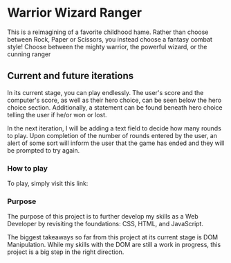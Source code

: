 # Warrior Wizard Ranger

This is a reimagining of a favorite childhood hame. Rather than choose between Rock, Paper or Scissors, you instead choose a fantasy combat style! Choose between the mighty warrior, the powerful wizard, or the cunning ranger

## Current and future iterations

In its current stage, you can play endlessly. The user's score and the computer's score, as well as their hero choice, can be seen below the hero choice section. Additionally, a statement can be found beneath hero choice telling the user if he/or won or lost.

In the next iteration, I will be adding a text field to decide how many rounds to play. Upon completion of the number of rounds entered by the user, an alert of some sort will inform the user that the game has ended and they will be prompted to try again.

### How to play

To play, simply visit this link: 

### Purpose

The purpose of this project is to further develop my skills as a Web Developer by revisiting the foundations: CSS, HTML, and JavaScript. 

The biggest takeaways so far from this project at its current stage is DOM Manipulation. While my skills with the DOM are still a work in progress, this project is a big step in the right direction. 